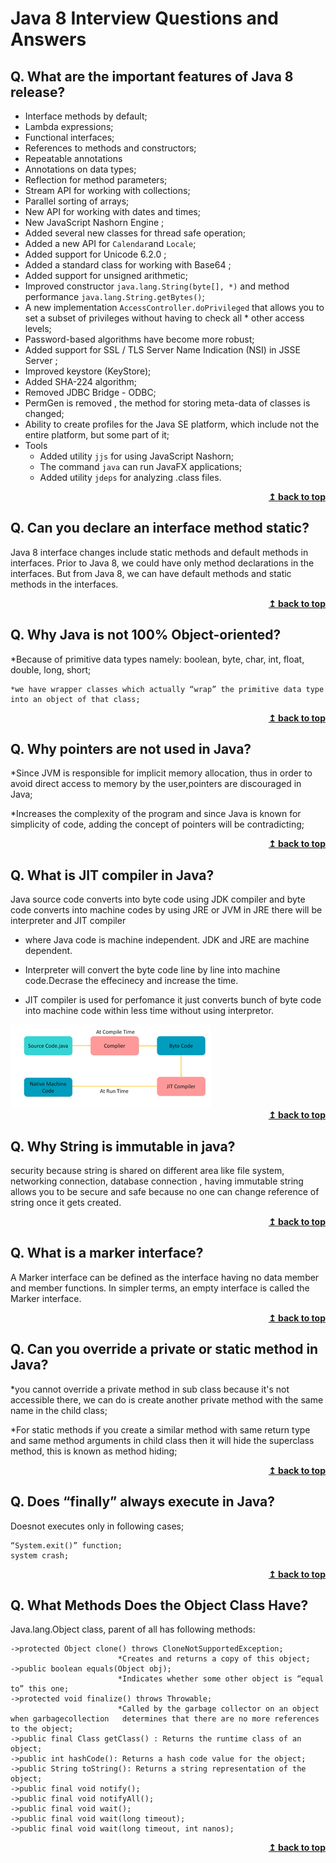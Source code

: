 # Java 8 Interview Questions and Answers

## Q. What are the important features of Java 8 release?

* Interface methods by default;
* Lambda expressions;
* Functional interfaces;
* References to methods and constructors;
* Repeatable annotations
* Annotations on data types;
* Reflection for method parameters;
* Stream API for working with collections;
* Parallel sorting of arrays;
* New API for working with dates and times;
* New JavaScript Nashorn Engine ;
* Added several new classes for thread safe operation;
* Added a new API for `Calendar`and `Locale`;
* Added support for Unicode 6.2.0 ;
* Added a standard class for working with Base64 ;
* Added support for unsigned arithmetic;
* Improved constructor `java.lang.String(byte[], *)` and method performance `java.lang.String.getBytes()`;
* A new implementation `AccessController.doPrivileged` that allows you to set a subset of privileges without having to check all * other access levels;
* Password-based algorithms have become more robust;
* Added support for SSL / TLS Server Name Indication (NSI) in JSSE Server ;
* Improved keystore (KeyStore);
* Added SHA-224 algorithm;
* Removed JDBC Bridge - ODBC;
* PermGen is removed , the method for storing meta-data of classes is changed;
* Ability to create profiles for the Java SE platform, which include not the entire platform, but some part of it;
* Tools
    * Added utility `jjs` for using JavaScript Nashorn;
    * The command `java` can run JavaFX applications;
    * Added utility `jdeps` for analyzing .class files.

<div align="right">
    <b><a href="#">↥ back to top</a></b>
</div>

## Q. Can you declare an interface method static?

Java 8 interface changes include static methods and default methods in interfaces. Prior to Java 8, we could have only method declarations in the interfaces. But from Java 8, we can have default methods and static methods in the interfaces.

<div align="right">
    <b><a href="#">↥ back to top</a></b>
</div>

## Q. Why Java is not 100% Object-oriented?

*Because of primitive data types namely: boolean, byte, char, int, float, double, long, short;

	*we have wrapper classes which actually “wrap” the primitive data type into an object of that class;

<div align="right">
    <b><a href="#">↥ back to top</a></b>
</div>

## Q. Why pointers are not used in Java?

*Since JVM is responsible for implicit memory allocation, thus in order to avoid direct access to memory by the user,pointers are discouraged in Java;

*Increases the complexity of the program and since Java is known for simplicity of code, adding the concept of pointers will be contradicting;

<div align="right">
    <b><a href="#">↥ back to top</a></b>
</div>

## Q. What is JIT compiler in Java?

Java source code converts into byte code using JDK compiler and byte code converts into machine codes by using JRE or JVM in JRE there will be interpreter and JIT compiler 

* where Java code is machine independent. JDK and JRE are machine dependent.

* Interpreter will convert the byte code line by line into machine code.Decrase the effecinecy and increase the time.

* JIT compiler is used for perfomance it just converts bunch of byte code into machine code within less time without using interpretor.

<img src="assets/JIT.png" alt="Jit Compiler" />

<div align="right">
    <b><a href="#">↥ back to top</a></b>
</div>

## Q. Why String is immutable in java?

security because string is shared on different area like file system, networking connection, database connection , having immutable string allows you to be secure and safe because no one can change reference of string once it gets created.

<div align="right">
    <b><a href="#">↥ back to top</a></b>
</div>

## Q. What is a marker interface?

A Marker interface can be defined as the interface having no data member and member functions. In simpler terms, an empty interface is called the Marker interface.

<div align="right">
    <b><a href="#">↥ back to top</a></b>
</div>

## Q. Can you override a private or static method in Java?

*you cannot override a private method in sub class because it's not accessible there, we can do is create another private method with the same name in the child class;

*For static methods if you create a similar method with same return type and same method arguments in child class then it will hide the superclass method, this is known as method hiding;

<div align="right">
    <b><a href="#">↥ back to top</a></b>
</div>
 
## Q. Does “finally” always execute in Java?

Doesnot executes only in following cases;

	“System.exit()” function;
	system crash;

<div align="right">
    <b><a href="#">↥ back to top</a></b>
</div>
 
## Q. What Methods Does the Object Class Have?

Java.lang.Object class, parent of all has following methods:
	
	->protected Object clone() throws CloneNotSupportedException;
							*Creates and returns a copy of this object;
	->public boolean equals(Object obj);
							*Indicates whether some other object is “equal to” this one;
	->protected void finalize() throws Throwable;
							*Called by the garbage collector on an object when garbagecollection   determines that there are no more references to the object;
	->public final Class getClass() : Returns the runtime class of an object;
	->public int hashCode(): Returns a hash code value for the object;
	->public String toString(): Returns a string representation of the object;
	->public final void notify();
	->public final void notifyAll();
	->public final void wait();
	->public final void wait(long timeout);
	->public final void wait(long timeout, int nanos);

<div align="right">
    <b><a href="#">↥ back to top</a></b>
</div>
